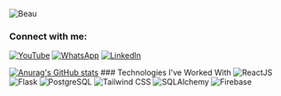![Beau](https://github.com/user-attachments/assets/12dc4203-26c0-4cfa-8d95-95db5e2b21ec)


### Connect with me:

[![YouTube](https://img.shields.io/badge/YouTube-%23FF0000.svg?style=for-the-badge&logo=YouTube&logoColor=white)](https://www.youtube.com/@kamoninjoki7220)
[![WhatsApp](https://img.shields.io/badge/WhatsApp-%25D7500.svg?style=for-the-badge&logo=whatsapp&logoColor=white)](https://wa.me/254114732074)
[![LinkedIn](https://img.shields.io/badge/LinkedIn-%230077B5.svg?style=for-the-badge&logo=linkedin&logoColor=white)](https://www.linkedin.com/in/kamoni/)






[![Anurag's GitHub stats](https://github-readme-stats.vercel.app/api?username=NB-Kamoni&show_icons=true&show=reviews,prs_merged,prs_merged_percentage&bg_color=000000&title_color=ffffff&text_color=ffffff&icon_color=FDC500&hide_title=true&hide_rank=true&line_height=50&ring_color=FDC500)](https://github.com/NB-Kamoni/github-readme-stats)   ### Technologies I've Worked With  ![ReactJS](https://img.shields.io/badge/ReactJS-%2300D9FF.svg?style=for-the-badge&logo=react&logoColor=white)
![Flask](https://img.shields.io/badge/Flask-%23000000.svg?style=for-the-badge&logo=flask&logoColor=white)
![PostgreSQL](https://img.shields.io/badge/PostgreSQL-%23316192.svg?style=for-the-badge&logo=postgresql&logoColor=white)
![Tailwind CSS](https://img.shields.io/badge/Tailwind_CSS-%2338B2AC.svg?style=for-the-badge&logo=tailwind-css&logoColor=white)
![SQLAlchemy](https://img.shields.io/badge/SQLAlchemy-%23d71f00.svg?style=for-the-badge&logo=SQLAlchemy&logoColor=white)
![Firebase](https://img.shields.io/badge/Firebase-%23FFCA28.svg?style=for-the-badge&logo=firebase&logoColor=black)













<!--
**NB-Kamoni/NB-Kamoni** is a ✨ _special_ ✨ repository because its `README.md` (this file) appears on your GitHub profile.

Here are some ideas to get you started:

- 🔭 I’m currently working on ...
- 🌱 I’m currently learning ...
- 👯 I’m looking to collaborate on ...
- 🤔 I’m looking for help with ...
- 💬 Ask me about ...
- 📫 How to reach me: ...
- 😄 Pronouns: ...
- ⚡ Fun fact: ...
-->
